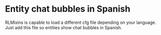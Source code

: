 # Entity chat bubbles in Spanish
RLMixins is capable to load a different cfg file depending on your language.
Just add this file so entities show chat bubbles in Spanish.
